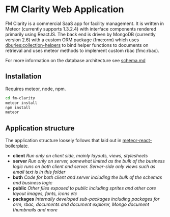 # FM Clarity Web Application

FM Clarity is a commercial SaaS app for facility management. It is written in Meteor (currently supports 1.3.2.4) with interface components rendered primarily using ReactJS. The back end is driven by MongoDB (currently version 2.6) with a custom ORM package (fmc:orm) which uses [dburles:collection-helpers](https://github.com/dburles/meteor-collection-helpers) to bind helper functions to documents on retrieval and uses meteor methods to implement custom rbac (fmc:rbac).

For more information on the database architecture see [schema.md](schema.md)

## Installation

Requires meteor, node, npm.

```bash
cd fm-clarity
meteor install
npm install
meteor
```

## Application structure

The application structure loosely follows that laid out in [meteor-react-boilerplate](https://github.com/AdamBrodzinski/meteor-react-boilerplate).

* **client** _Run only on client side, mainly layouts, views, stylesheets_
* **server** _Run only on server, somewhat limited as the bulk of the business logic runs on both client and server. Server-side only views such as email text is in this folder_
* **both** _Code for both client and server including the bulk of the schemas and business logic_
* **public** _Other files exposed to public including sprites and other core layout images, fonts, icons etc_
* **packages** _Internally developed sub-packages including packages for orm, rbac, documents and document explorer, Mongo document thumbnails and more_
